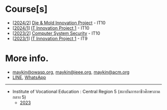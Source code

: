 # Course[s]

+ [[2024/2](2024-2)] [Die & Mold Innovation Project](2024-2) - IT10
+ [[2024/1](2024-1)] [IT Innovation Project 1](2024-1) - IT10
+ [[2023/2](2023-2)] [Computer System Security](2023-2) - IT10
+ [[2023/1](2023-1)] [IT Innovation Project 1](2023-1) - IT9

# More info.
* [maykin@owasp.org](mailto:maykin@owasp.org), [maykin@ieee.org](mailto:maykin@ieee.org), [maykin@acm.org](mailto:maykin@acm.org)
* [LINE](https://line.me/R/ti/p/@maykin), [WhatsApp](https://api.whatsapp.com/send?phone=66832725900)

---

* Institute of Vocational Education : Central Region 5 (สถาบันการอาชีวศึกษาภาคกลาง 5)
  * [2023](https://mayk.in/appoint/2023-07-25_IVECR5.pdf)